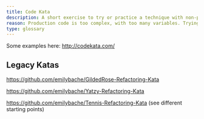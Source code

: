 ```yaml
---
title: Code Kata
description: A short exercise to try or practice a technique with non-production code.
reason: Production code is too complex, with too many variables. Trying out an idea, you don't know if you're having trouble because the technique isn't working, or it's just a difficult part of your production code. Code katas allow you to do a familiar exercise with an unfamiliar technique.
type: glossary
---
```


Some examples here: <http://codekata.com/>

## Legacy Katas

<https://github.com/emilybache/GildedRose-Refactoring-Kata>

<https://github.com/emilybache/Yatzy-Refactoring-Kata>

<https://github.com/emilybache/Tennis-Refactoring-Kata> (see different starting points)
